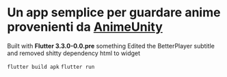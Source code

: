 # Un app semplice per guardare anime provenienti da [AnimeUnity](https://www.animeunity.tv/)

Built with **Flutter 3.3.0-0.0.pre** something
Edited the BetterPlayer subtitle and removed shitty dependency html to widget

`flutter build apk`
`flutter run`
